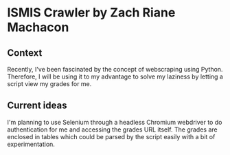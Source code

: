 # ISMIS Crawler by Zach Riane Machacon

## Context
Recently, I've been fascinated by the concept of webscraping using Python. Therefore, I will be using it to my advantage to solve my laziness by letting a script view my grades for me. 

## Current ideas
I'm planning to use Selenium through a headless Chromium webdriver to do authentication for me and accessing the grades URL itself. The grades are enclosed in tables which could be parsed by the script easily with a bit of experimentation.
